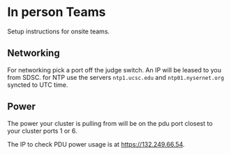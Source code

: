 # In person Teams
Setup instructions for onsite teams.
## Networking
For networking pick a port off the judge switch. An IP will be leased to you from SDSC. for NTP use the servers `ntp1.ucsc.edu` and `ntp01.nysernet.org` syncted to UTC time.

## Power
The power your cluster is pulling from will be on the pdu port closest to your cluster ports 1 or 6.

The IP to check PDU power usage is at <https://132.249.66.54>.

<!smtp  [132.249.66.55]>
